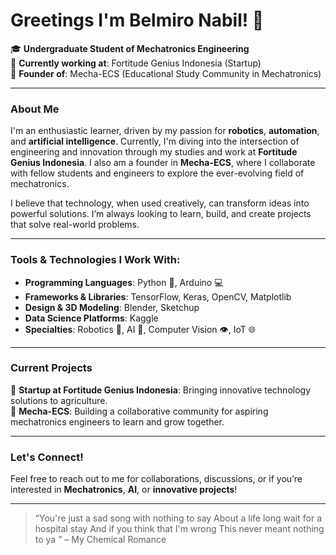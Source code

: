 # Greetings I'm Belmiro Nabil! 👋

🎓 **Undergraduate Student of Mechatronics Engineering** <br>
🚀 **Currently working at**: Fortitude Genius Indonesia (Startup) <br>
🔧 **Founder of**: Mecha-ECS (Educational Study Community in Mechatronics)

---

### About Me

I'm an enthusiastic learner, driven by my passion for **robotics**, **automation**, and **artificial intelligence**. Currently, I'm diving into the intersection of engineering and innovation through my studies and work at **Fortitude Genius Indonesia**. I also am a founder in **Mecha-ECS**, where I collaborate with fellow students and engineers to explore the ever-evolving field of mechatronics.

I believe that technology, when used creatively, can transform ideas into powerful solutions. I’m always looking to learn, build, and create projects that solve real-world problems.

---

### Tools & Technologies I Work With:

- **Programming Languages**: Python 🐍, Arduino 💻
- **Frameworks & Libraries**: TensorFlow, Keras, OpenCV, Matplotlib
- **Design & 3D Modeling**: Blender, Sketchup
- **Data Science Platforms**: Kaggle
- **Specialties**: Robotics 🤖, AI 🧠, Computer Vision 👁️, IoT 🌐

---

### Current Projects

🔹 **Startup at Fortitude Genius Indonesia**: Bringing innovative technology solutions to agriculture.  
🔹 **Mecha-ECS**: Building a collaborative community for aspiring mechatronics engineers to learn and grow together.

---

### Let's Connect!

Feel free to reach out to me for collaborations, discussions, or if you’re interested in **Mechatronics**, **AI**, or **innovative projects**!

---

> “You're just a sad song with nothing to say
About a life long wait for a hospital stay
And if you think that I'm wrong
This never meant nothing to ya
” – My Chemical Romance

